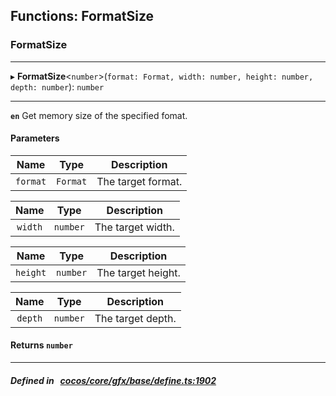 ## Functions: FormatSize

### FormatSize


___
▸ **FormatSize**<`number`\>(`format: Format, width: number, height: number, depth: number`): `number`
___



**`en`** Get memory size of the specified fomat.



#### Parameters

| Name | Type | Description |
| :------: | :------: | :------: |
| `format` | `Format` | The target format.  |

| Name | Type | Description |
| :------: | :------: | :------: |
| `width` | `number` | The target width.  |

| Name | Type | Description |
| :------: | :------: | :------: |
| `height` | `number` | The target height.  |

| Name | Type | Description |
| :------: | :------: | :------: |
| `depth` | `number` | The target depth.  |


#### Returns `number` 
___


##### Defined in &nbsp;   [cocos/core/gfx/base/define.ts:1902](https://github.com/cocos-creator/engine/blob/c7bf6b8a9/cocos/core/gfx/base/define.ts#L1902)&nbsp;
